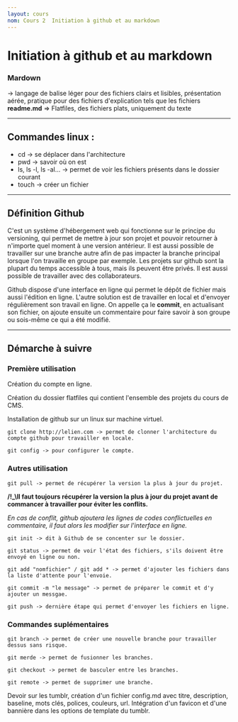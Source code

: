 ```yaml
---
layout: cours
nom: Cours 2  Initiation à github et au markdown
---
```


# Initiation à github et au markdown

### Mardown
-> langage de balise léger pour des fichiers clairs et lisibles, présentation aérée, pratique pour des fichiers d'explication tels que les fichiers **readme.md**
=> Flatfiles, des fichiers plats, uniquement du texte

---

## Commandes linux :
* cd -> se déplacer dans l'architecture
* pwd -> savoir où on est
* ls, ls -l, ls -al... -> permet de voir les fichiers présents dans le dossier courant
* touch -> créer un fichier

---

## Définition Github
C'est un système d'hébergement web qui fonctionne sur le principe du versioning, qui permet de mettre à jour son projet et pouvoir retourner à n'importe quel moment à une version antérieur. Il est aussi possible de travailler sur une branche autre afin de pas impacter la branche principal lorsque l'on travaille en groupe par exemple.
Les projets sur github sont la plupart du temps accessible à tous, mais ils peuvent être privés. Il est aussi possible de travailler avec des collaborateurs.

Github dispose d'une interface en ligne qui permet le dépôt de fichier mais aussi l'édition en ligne. L'autre solution est de travailler en local et d'envoyer régulièrement son travail en ligne. On appelle ça le **commit**, en actualisant son fichier, on ajoute ensuite un commentaire pour faire savoir à son groupe ou sois-même ce qui a été modifié.

---

## Démarche à suivre

### Première utilisation

Création du compte en ligne.

Création du dossier flatfiles qui contient l'ensemble des projets du cours de CMS.

Installation de github sur un linux sur machine virtuel.

```
git clone http://lelien.com -> permet de clonner l'architecture du compte github pour travailler en locale.
```

```
git config -> pour configurer le compte.
```

### Autres utilisation

```
git pull -> permet de récupérer la version la plus à jour du projet.
```

**/!_\Il faut toujours récupérer la version la plus à jour du projet avant de commancer à travailler pour éviter les conflits.**

_En cas de conflit, github ajoutera les lignes de codes conflictuelles en commentaire, il faut alors les modifier sur l'interface en ligne._

```
git init -> dit à Github de se concenter sur le dossier.
```
```
git status -> permet de voir l'état des fichiers, s'ils doivent être envoyé en ligne ou non.
```
```
git add "nomfichier" / git add * -> permet d'ajouter les fichiers dans la liste d'attente pour l'envoie.
```
```
git commit -m "le message" -> permet de préparer le commit et d'y ajouter un messgae.
```
```
git push -> dernière étape qui permet d'envoyer les fichiers en ligne.
```

### Commandes suplémentaires

```
git branch -> permet de créer une nouvelle branche pour travailler dessus sans risque.
```
```
git merde -> permet de fusionner les branches.
```
```
git checkout -> permet de basculer entre les branches.
```
```
git remote -> permet de supprimer une branche.
```
Devoir sur les tumblr, création d'un fichier config.md avec titre, description, baseline, mots clés, polices, couleurs, url. Intégration d'un favicon et d'une bannière dans les options de template du tumblr.
